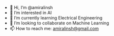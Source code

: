- 👋 Hi, I’m @amiralinsh
- 👀 I’m interested in AI
- 🌱 I’m currently learning Electrical Engineering
- 💞️ I’m looking to collaborate on Machine Learning
- 📫 How to reach me:  amiralinsh@gmail.com

<!---
amiralinsh/amiralinsh is a ✨ special ✨ repository because its `README.md` (this file) appears on your GitHub profile.
You can click the Preview link to take a look at your changes.
--->
